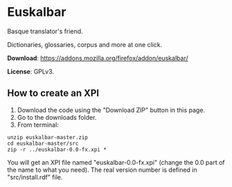 # Euskalbar

Basque translator's friend.

Dictionaries, glossaries, corpus and more at one click.

**Download**: https://addons.mozilla.org/firefox/addon/euskalbar/

**License**: GPLv3.

## How to create an XPI

1. Download the code using the "Download ZIP" button in this page.
2. Go to the downloads folder.
3. From terminal:
```
unzip euskalbar-master.zip
cd euskalbar-master/src
zip -r ../euskalbar-0.0-fx.xpi *
```
You will get an XPI file named "euskalbar-0.0-fx.xpi" (change the 0.0 part of the name to what you need). The real version number is defined in "src/install.rdf" file.
